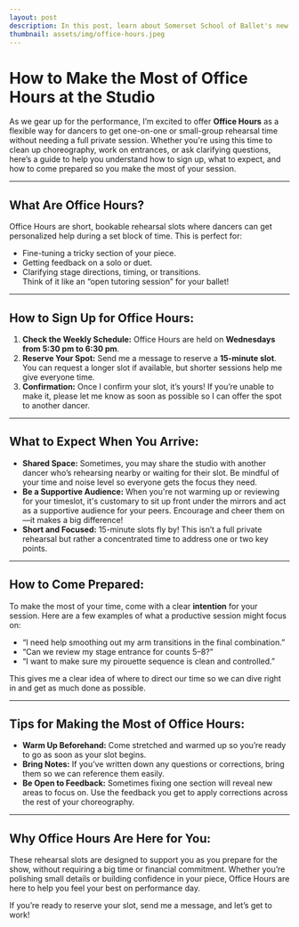 ```yaml
---
layout: post
description: In this post, learn about Somerset School of Ballet's new office hours—designed to give dancers personalized support during Debut rehearsals, with opportunities to refine technique, ask questions, and get quick feedback.
thumbnail: assets/img/office-hours.jpeg
---
```


# How to Make the Most of Office Hours at the Studio

As we gear up for the performance, I’m excited to offer **Office Hours** as a flexible way for dancers to get one-on-one or small-group rehearsal time without needing a full private session. Whether you're using this time to clean up choreography, work on entrances, or ask clarifying questions, here’s a guide to help you understand how to sign up, what to expect, and how to come prepared so you make the most of your session.

---

## What Are Office Hours?

Office Hours are short, bookable rehearsal slots where dancers can get personalized help during a set block of time. This is perfect for:

- Fine-tuning a tricky section of your piece.
- Getting feedback on a solo or duet.
- Clarifying stage directions, timing, or transitions.  
  Think of it like an “open tutoring session” for your ballet!

---

## How to Sign Up for Office Hours:

1. **Check the Weekly Schedule:** Office Hours are held on **Wednesdays from 5:30 pm to 6:30 pm**.
2. **Reserve Your Spot:** Send me a message to reserve a **15-minute slot**. You can request a longer slot if available, but shorter sessions help me give everyone time.
3. **Confirmation:** Once I confirm your slot, it’s yours! If you’re unable to make it, please let me know as soon as possible so I can offer the spot to another dancer.

---

## What to Expect When You Arrive:

- **Shared Space:** Sometimes, you may share the studio with another dancer who’s rehearsing nearby or waiting for their slot. Be mindful of your time and noise level so everyone gets the focus they need.
- **Be a Supportive Audience:** When you're not warming up or reviewing for your timeslot, it's customary to sit up front under the mirrors and act as a supportive audience for your peers. Encourage and cheer them on—it makes a big difference!
- **Short and Focused:** 15-minute slots fly by! This isn’t a full private rehearsal but rather a concentrated time to address one or two key points.

---

## How to Come Prepared:

To make the most of your time, come with a clear **intention** for your session. Here are a few examples of what a productive session might focus on:

- “I need help smoothing out my arm transitions in the final combination.”
- “Can we review my stage entrance for counts 5–8?”
- “I want to make sure my pirouette sequence is clean and controlled.”

This gives me a clear idea of where to direct our time so we can dive right in and get as much done as possible.

---

## Tips for Making the Most of Office Hours:

- **Warm Up Beforehand:** Come stretched and warmed up so you’re ready to go as soon as your slot begins.
- **Bring Notes:** If you’ve written down any questions or corrections, bring them so we can reference them easily.
- **Be Open to Feedback:** Sometimes fixing one section will reveal new areas to focus on. Use the feedback you get to apply corrections across the rest of your choreography.

---

## Why Office Hours Are Here for You:

These rehearsal slots are designed to support you as you prepare for the show, without requiring a big time or financial commitment. Whether you’re polishing small details or building confidence in your piece, Office Hours are here to help you feel your best on performance day.

If you’re ready to reserve your slot, send me a message, and let’s get to work!
